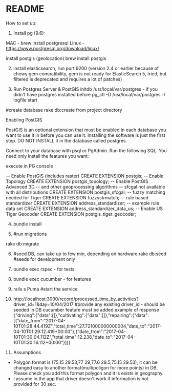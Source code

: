 # README 
     
How to set up: 

1) Install pg (9.6):

MAC -  brew install postgresql
Linux - https://www.postgresql.org/download/linux/

install postgis (geolocation) 
brew install postgis

2) install elasticsearch, run port 9200 (version  2.4 or earlier  because of chewy gem compatibility,
 gem is not ready for ElasticSearch 5, tried, but filtered is deprecated and requires a lot of patches)

3) Run Postgres Server & PostGIS
initdb /usr/local/var/postgres - if you didn't have postgres installed before 
pg_ctl -D /usr/local/var/postgres -l logfile start


#create database
rake db:create  from project directory

Enabling PostGIS

PostGIS is an optional extension that must be enabled in each database you want to use it in before you can use it. Installing the software is just the first step. DO NOT INSTALL it in the database called postgres.

Connect to your database with psql or PgAdmin. Run the following SQL. You need only install the features you want:

execute in PG console


-- Enable PostGIS (includes raster)
CREATE EXTENSION postgis;
-- Enable Topology
CREATE EXTENSION postgis_topology;
-- Enable PostGIS Advanced 3D 
-- and other geoprocessing algorithms
-- sfcgal not available with all distributions
CREATE EXTENSION postgis_sfcgal;
-- fuzzy matching needed for Tiger
CREATE EXTENSION fuzzystrmatch;
-- rule based standardizer
CREATE EXTENSION address_standardizer;
-- example rule data set
CREATE EXTENSION address_standardizer_data_us;
-- Enable US Tiger Geocoder
CREATE EXTENSION postgis_tiger_geocoder;

4) bundle install

5) #run migrations

rake db:migrate    

6) #seed DB, can take up to few min, depending on hardware
rake db:seed      #seeds for development only

8) bundle exec rspec   - for tests
9) bundle exec cucumber  - for features

10) rails s Puma       #start the service
  
11) http://localhost:3000/record/processed_time_by_activities?driver_id=1&day=10/04/2017  #provide any existing driver_id - should be seeded in DB
cucumber feature  must be added 
example of response
{"driving":{"data":[]},"cultivating":{"data":[]},"repairing":{"data":[{"date_from":"2017-04-10T01:28:44.419Z","total_time":27.721000000000004,"date_to":"2017-04-10T01:29:12.419+00:00"},{"date_from":"2017-04-10T01:30:04.112Z","total_time":12.238,"date_to":"2017-04-10T01:30:16.112+00:00"}]}}

12) Assumptions 
  - Polygon format is  (75.15 29.53,77 29,77.6 29.5,75.15 29.53), it can be changed easy to another format(multipoligon for more points) in DB. Please check you add this format polygon and it is exists in geography. 
  - I assume in the app that driver doesn't work if information is not provided for 30 sec. 
  

     
